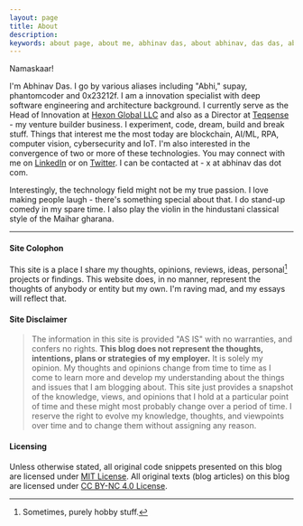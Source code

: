 ```yaml
---
layout: page
title: About
description: 
keywords: about page, about me, abhinav das, about abhinav, das das, abhinav das, the author
---
```


Namaskaar!

I'm Abhinav Das. I go by various aliases including "Abhi," supay, phantomcoder and 0x23212f. I am a innovation specialist with deep software engineering and architecture background. I currently serve as the Head of Innovation at [Hexon Global LLC](https://hexonglobal.com) and also as a Director at [Teqsense](https://teqsense.com) - my venture builder business. I experiment, code, dream, build and break stuff. Things that interest me the most today are blockchain, AI/ML, RPA, computer vision, cybersecurity and IoT. I'm also interested in the convergence of two or more of these technologies. You may connect with me on [LinkedIn](https://linkedin.com/in/theabhinavdas) or on [Twitter](https://twitter.com/theabhinavdas). I can be contacted at - x at abhinav das dot com. 

Interestingly, the technology field might not be my true passion. I love making people laugh - there's something special about that. I do stand-up comedy in my spare time. I also play the violin in the hindustani classical style of the Maihar gharana.

---

#### Site Colophon

This site is a place I share my thoughts, opinions, reviews, ideas, personal[^1] projects or findings. This website does, in no manner, represent the thoughts of anybody or entity but my own. I'm raving mad, and my essays will reflect that.

#### Site Disclaimer

> The information in this site is provided "AS IS" with no warranties, and confers no rights. **This blog does not represent the thoughts, intentions, plans or strategies of my employer.** It is solely my opinion. My thoughts and opinions change from time to time as I come to learn more and develop my understanding about the things and issues that I am blogging about. This site just provides a snapshot of the knowledge, views, and opinions that I hold at a particular point of time and these might most probably change over a period of time. I reserve the right to evolve my knowledge, thoughts, and viewpoints over time and to change them without assigning any reason.

#### Licensing

Unless otherwise stated, all original code snippets presented on this blog are licensed under [MIT License](https://theabhinavdas.github.io/mit-license). All original texts (blog articles) on this blog are licensed under [CC BY-NC 4.0 License](https://creativecommons.org/licenses/by-nc/4.0/).

[^1]: Sometimes, purely hobby stuff.
